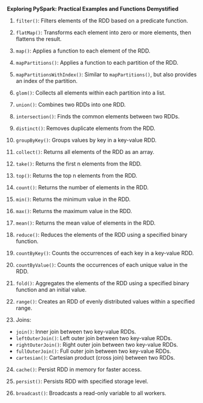 **Exploring PySpark: Practical Examples and Functions Demystified**

1. `filter()`: Filters elements of the RDD based on a predicate function.

2. `flatMap()`: Transforms each element into zero or more elements, then flattens the result.

3. `map()`: Applies a function to each element of the RDD.

4. `mapPartitions()`: Applies a function to each partition of the RDD.

5. `mapPartitionsWithIndex()`: Similar to `mapPartitions()`, but also provides an index of the partition.

6. `glom()`: Collects all elements within each partition into a list.

7. `union()`: Combines two RDDs into one RDD.

8. `intersection()`: Finds the common elements between two RDDs.

9. `distinct()`: Removes duplicate elements from the RDD.

10. `groupByKey()`: Groups values by key in a key-value RDD.

11. `collect()`: Returns all elements of the RDD as an array.

12. `take()`: Returns the first n elements from the RDD.

13. `top()`: Returns the top n elements from the RDD.

14. `count()`: Returns the number of elements in the RDD.

15. `min()`: Returns the minimum value in the RDD.

16. `max()`: Returns the maximum value in the RDD.

17. `mean()`: Returns the mean value of elements in the RDD.

18. `reduce()`: Reduces the elements of the RDD using a specified binary function.

19. `countByKey()`: Counts the occurrences of each key in a key-value RDD.

20. `countByValue()`: Counts the occurrences of each unique value in the RDD.

21. `fold()`: Aggregates the elements of the RDD using a specified binary function and an initial value.

22. `range()`: Creates an RDD of evenly distributed values within a specified range.

23. Joins:
   - `join()`: Inner join between two key-value RDDs.
   - `leftOuterJoin()`: Left outer join between two key-value RDDs.
   - `rightOuterJoin()`: Right outer join between two key-value RDDs.
   - `fullOuterJoin()`: Full outer join between two key-value RDDs.
   - `cartesian()`: Cartesian product (cross join) between two RDDs.

24. `cache()`: Persist RDD in memory for faster access.

25. `persist()`: Persists RDD with specified storage level.

26. `broadcast()`: Broadcasts a read-only variable to all workers.